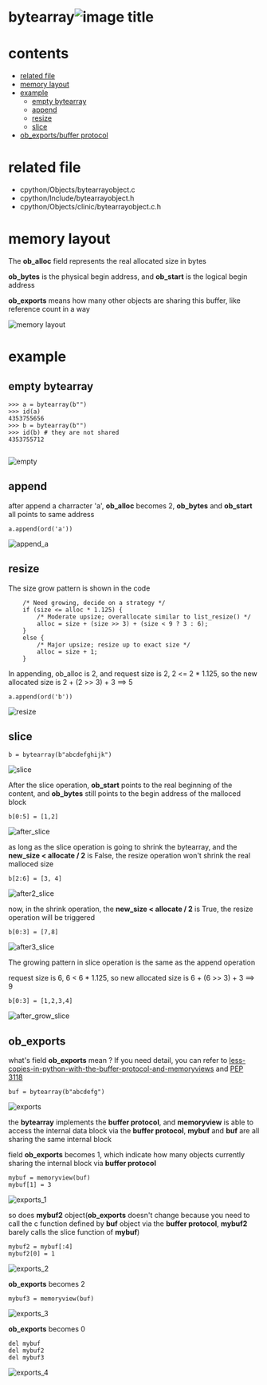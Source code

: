 # bytearray![image title](http://www.zpoint.xyz:8080/count/tag.svg?url=github%2FCPython-Internals/bytearray_cn)

# contents

* [related file](#related-file)
* [memory layout](#memory-layout)
* [example](#example)
    * [empty bytearray](#empty-bytearray)
    * [append](#append)
    * [resize](#resize)
    * [slice](#slice)
* [ob_exports/buffer protocol](#ob_exports)

# related file
* cpython/Objects/bytearrayobject.c
* cpython/Include/bytearrayobject.h
* cpython/Objects/clinic/bytearrayobject.c.h

# memory layout

The **ob_alloc** field represents the real allocated size in bytes

**ob_bytes** is the physical begin address, and **ob_start** is the logical begin address

**ob_exports** means how many other objects are sharing this buffer, like reference count in a way

![memory layout](https://img-blog.csdnimg.cn/20190315152551189.png?x-oss-process=image/watermark,type_ZmFuZ3poZW5naGVpdGk,shadow_10,text_aHR0cHM6Ly9ibG9nLmNzZG4ubmV0L3FxXzMxNzIwMzI5,size_16,color_FFFFFF,t_70)


# example

## empty bytearray

```python3
>>> a = bytearray(b"")
>>> id(a)
4353755656
>>> b = bytearray(b"")
>>> id(b) # they are not shared
4353755712


```

![empty](https://github.com/zpoint/CPython-Internals/blob/master/BasicObject/bytearray/empty.png)

## append

after append a charracter 'a', **ob_alloc** becomes 2, **ob_bytes** and **ob_start** all points to same address

```python3
a.append(ord('a'))

```

![append_a](https://github.com/zpoint/CPython-Internals/blob/master/BasicObject/bytearray/append_a.png)

## resize

The size grow pattern is shown in the code

```python3
    /* Need growing, decide on a strategy */
    if (size <= alloc * 1.125) {
        /* Moderate upsize; overallocate similar to list_resize() */
        alloc = size + (size >> 3) + (size < 9 ? 3 : 6);
    }
    else {
        /* Major upsize; resize up to exact size */
        alloc = size + 1;
    }

```

In appending, ob_alloc is 2, and request size is 2, 2 <= 2 * 1.125, so the new allocated size is 2 + (2 >> 3) + 3 ==> 5

```python3
a.append(ord('b'))

```

![resize](https://github.com/zpoint/CPython-Internals/blob/master/BasicObject/bytearray/resize.png)

## slice

```python3
b = bytearray(b"abcdefghijk")

```

![slice](https://github.com/zpoint/CPython-Internals/blob/master/BasicObject/bytearray/slice.png)

After the slice operation, **ob_start** points to the real beginning of the content, and **ob_bytes** still points to the begin address of the malloced block

```python3
b[0:5] = [1,2]

```

![after_slice](https://github.com/zpoint/CPython-Internals/blob/master/BasicObject/bytearray/after_slice.png)

as long as the slice operation is going to shrink the bytearray, and the **new_size < allocate / 2** is False, the resize operation won't shrink the real malloced size

```python3
b[2:6] = [3, 4]

```

![after2_slice](https://github.com/zpoint/CPython-Internals/blob/master/BasicObject/bytearray/after2_slice.png)

now, in the shrink operation, the **new_size < allocate / 2** is True, the resize operation will be triggered

```python3
b[0:3] = [7,8]

```

![after3_slice](https://github.com/zpoint/CPython-Internals/blob/master/BasicObject/bytearray/after3_slice.png)

The growing pattern in slice operation is the same as the append operation

request size is 6, 6 < 6 * 1.125, so new allocated size is 6 + (6 >> 3) + 3 ==> 9

```python3
b[0:3] = [1,2,3,4]

```

![after_grow_slice](https://github.com/zpoint/CPython-Internals/blob/master/BasicObject/bytearray/after_grow_slice.png)

## ob_exports

what's field **ob_exports** mean ? If you need detail, you can refer to [less-copies-in-python-with-the-buffer-protocol-and-memoryviews](https://eli.thegreenplace.net/2011/11/28/less-copies-in-python-with-the-buffer-protocol-and-memoryviews) and [PEP 3118](https://www.python.org/dev/peps/pep-3118/)

```python3
buf = bytearray(b"abcdefg")

```

![exports](https://github.com/zpoint/CPython-Internals/blob/master/BasicObject/bytearray/exports.png)

the **bytearray** implements the **buffer protocol**, and **memoryview** is able to access the internal data block via the **buffer protocol**, **mybuf** and **buf** are all sharing the same internal block

field **ob_exports** becomes 1, which indicate how many objects currently sharing the internal block via **buffer protocol**

```python3
mybuf = memoryview(buf)
mybuf[1] = 3

```

![exports_1](https://github.com/zpoint/CPython-Internals/blob/master/BasicObject/bytearray/exports_1.png)

so does **mybuf2** object(**ob_exports** doesn't change because you need to call the c function defined by **buf** object via the **buffer protocol**, **mybuf2** barely calls the slice function of **mybuf**)

```python3
mybuf2 = mybuf[:4]
mybuf2[0] = 1

```

![exports_2](https://github.com/zpoint/CPython-Internals/blob/master/BasicObject/bytearray/exports_2.png)

**ob_exports** becomes 2

```python3
mybuf3 = memoryview(buf)

```

![exports_3](https://github.com/zpoint/CPython-Internals/blob/master/BasicObject/bytearray/exports_3.png)

**ob_exports** becomes 0

```python3
del mybuf
del mybuf2
del mybuf3

```

![exports_4](https://github.com/zpoint/CPython-Internals/blob/master/BasicObject/bytearray/exports_4.png)
